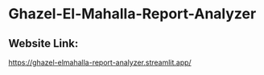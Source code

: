 # Ghazel-El-Mahalla-Report-Analyzer

## Website Link:

https://ghazel-elmahalla-report-analyzer.streamlit.app/